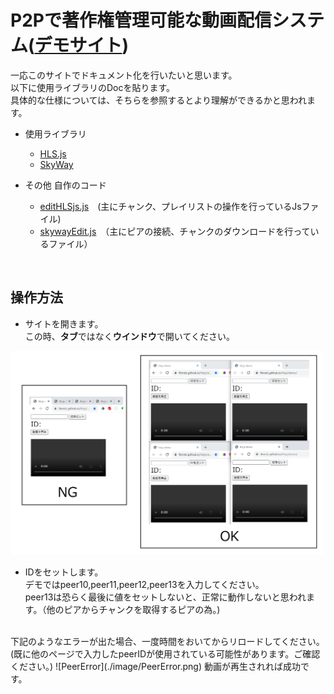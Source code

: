 # P2Pで著作権管理可能な動画配信システム([デモサイト](https://fkmstc.github.io/hlsjs/demo/))
一応このサイトでドキュメント化を行いたいと思います。  
以下に使用ライブラリのDocを貼ります。  
具体的な仕様については、そちらを参照するとより理解ができるかと思われます。  
* 使用ライブラリ
    * [HLS.js](https://github.com/video-dev/hls.js/)
    * [SkyWay](https://webrtc.ecl.ntt.com/api-reference/javascript.html)

* その他 自作のコード
    * [editHLSjs.js](./demo/js/editHLSjs.js)　(主にチャンク、プレイリストの操作を行っているJsファイル)
    * [skywayEdit.js](./demo/js/skywayEdit.js)　（主にピアの接続、チャンクのダウンロードを行っているファイル） 
<br> 

## 操作方法
* サイトを開きます。  
この時、**タブ**ではなく**ウインドウ**で開いてください。  
<img width="" alt="Window" src="./image/Window.png" style="max-width:500px;">
<br>

* IDをセットします。  
デモではpeer10,peer11,peer12,peer13を入力してください。  
peer13は恐らく最後に値をセットしないと、正常に動作しないと思われます。（他のピアからチャンクを取得するピアの為。)  
<br>
下記のようなエラーが出た場合、一度時間をおいてからリロードしてください。(既に他のページで入力したpeerIDが使用されている可能性があります。ご確認ください。)
![PeerError](./image/PeerError.png)  
動画が再生されれば成功です。
